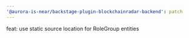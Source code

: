 ```yaml
---
'@aurora-is-near/backstage-plugin-blockchainradar-backend': patch
---
```


feat: use static source location for RoleGroup entities

